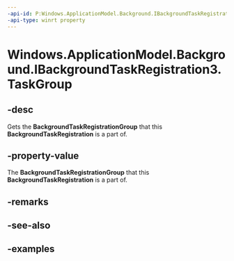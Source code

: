 ```yaml
---
-api-id: P:Windows.ApplicationModel.Background.IBackgroundTaskRegistration3.TaskGroup
-api-type: winrt property
---
```


<!-- Property syntax.
public BackgroundTaskRegistrationGroup TaskGroup { get; }
-->

# Windows.ApplicationModel.Background.IBackgroundTaskRegistration3.TaskGroup

## -desc
Gets the **BackgroundTaskRegistrationGroup** that this **BackgroundTaskRegistration** is a part of.

## -property-value
The **BackgroundTaskRegistrationGroup** that this **BackgroundTaskRegistration** is a part of.

## -remarks

## -see-also

## -examples
